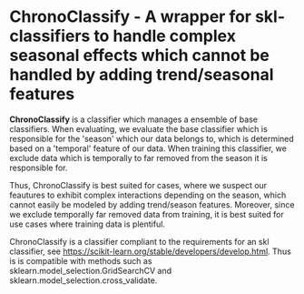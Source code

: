 ChronoClassify - A wrapper for skl-classifiers to handle 
complex seasonal effects which cannot be handled by adding
trend/seasonal features 
============================================================

**ChronoClassify** is a classifier which manages a ensemble of base classifiers.
When evaluating, we evaluate the base classifier which is responsible for the
'season' which our data belongs to, which is determined based on a 'temporal' feature
of our data. When training this classifier, we exclude data which is temporally to 
far removed from the season it is responsible for.

Thus, ChronoClassify is best suited for cases, where we suspect our feautures to exhibit 
complex interactions depending on the season, which cannot
easily be modeled by adding trend/season features. Moreover, since
we exclude temporally far removed data from training, it is best suited
for use cases where training data is plentiful.

ChronoClassify is a classifier compliant to the requirements for an
skl classifier, see https://scikit-learn.org/stable/developers/develop.html.
Thus is is compatible with methods such as sklearn.model_selection.GridSearchCV
 and sklearn.model_selection.cross_validate.

